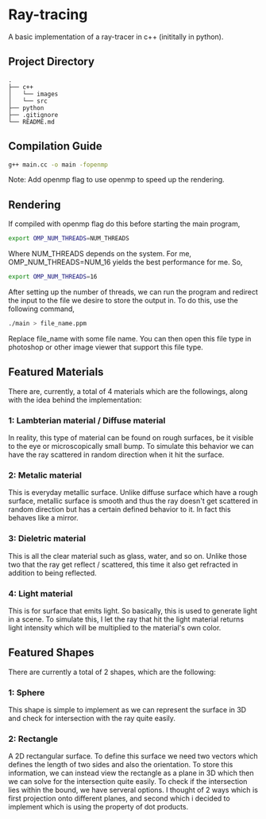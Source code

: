 # Ray-tracing

A basic implementation of a ray-tracer in c++ (inititally in python).

## Project Directory

```
.
├── c++
│   └── images
│   └── src
├── python                   
├── .gitignore
└── README.md
```

## Compilation Guide

```bash
g++ main.cc -o main -fopenmp
```

Note: Add openmp flag to use openmp to speed up the rendering.

## Rendering

If compiled with openmp flag do this before starting the main program,

```bash
export OMP_NUM_THREADS=NUM_THREADS
```

Where NUM_THREADS depends on the system. For me, OMP_NUM_THREADS=NUM_16 yields the best performance for me. So,

```bash
export OMP_NUM_THREADS=16
```

After setting up the number of threads, we can run the program and redirect the input to the file we desire to store 
the output in. To do this, use the following command,

```bash
./main > file_name.ppm 
```

Replace file_name with some file name. You can then open this file type in photoshop or other image viewer that support this file type.

## Featured Materials

There are, currently, a total of 4 materials which are the followings, along with the idea behind the implementation:

### 1: Lambterian material / Diffuse material

In reality, this type of material can be found on rough surfaces, be it visible to the eye or microscopically small bump. 
To simulate this behavior we can have the ray scattered in random direction when it hit the surface.

### 2: Metalic material

This is everyday metallic surface. Unlike diffuse surface which have a rough surface, metallic surface is smooth and thus the ray
doesn't get scattered in random direction but has a certain defined behavior to it. In fact this behaves like a mirror.

### 3: Dieletric material

This is all the clear material such as glass, water, and so on. Unlike those two that the ray get reflect / scattered, 
this time it also get refracted in addition to being reflected. 

### 4: Light material

This is for surface that emits light. So basically, this is used to generate light in a scene. To simulate this,
I let the ray that hit the light material returns light intensity which will be multiplied to the material's own color.

## Featured Shapes

There are currently a total of 2 shapes, which are the following:

### 1: Sphere

This shape is simple to implement as we can represent the surface in 3D and check for intersection 
with the ray quite easily.

### 2: Rectangle

A 2D rectangular surface. To define this surface we need two vectors which defines the length of two sides and also the orientation. 
To store this information, we can instead view the rectangle as a plane in 3D which then we can solve for the intersection quite easily.
To check if the intersection lies within the bound, we have serveral options. I thought of 2 ways which is first projection onto different planes, and 
second which i decided to implement which is using the property of dot products.


